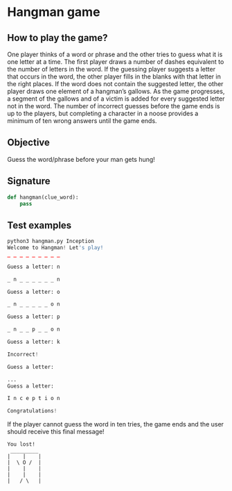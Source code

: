 # Hangman game

## How to play the game?

One player thinks of a word or phrase and the other tries to guess what it is one letter at a time.
The first player draws a number of dashes equivalent to the number of letters in the word. If the guessing player suggests a letter that occurs in the word, the other player fills in the blanks with that letter in the right places. If the word does not contain the suggested letter, the other player draws one element of a hangman’s gallows. As the game progresses, a segment of the gallows and of a victim is added for every suggested letter not in the word. The number of incorrect guesses before the game ends is up to the players, but completing a character in a noose provides a minimum of ten wrong answers until the game ends.

## Objective

Guess the word/phrase before your man gets hung!

## Signature
```python
def hangman(clue_word):
    pass
```

## Test examples
```python
python3 hangman.py Inception
Welcome to Hangman! Let's play!
_ _ _ _ _ _ _ _ _

Guess a letter: n

_ n _ _ _ _ _ _ n

Guess a letter: o

_ n _ _ _ _ _ o n

Guess a letter: p

_ n _ _ p _ _ o n

Guess a letter: k

Incorrect!

Guess a letter:

...
Guess a letter:

I n c e p t i o n

Congratulations!

```

If the player cannot guess the word in ten tries, the game ends and the user should receive this final message!

```
You lost!
 _________
|    |    |
|  \ O /  |
|    |    |
|    |    |
|   / \   |
```
